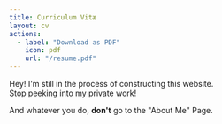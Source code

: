 ```yaml
---
title: Curriculum Vitæ
layout: cv
actions:
  - label: "Download as PDF"
    icon: pdf
    url: "/resume.pdf"
---
```


Hey! I'm still in the process of constructing this website.  
Stop peeking into my private work!

And whatever you do, **don't** go to the "About Me" Page.
